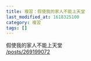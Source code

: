 ```yaml
---
title: 複習：假使我的家人不能上天堂
last_modified_at: 1618325100
category: 複習
tags: []
---
```


<p>假使我的家人不能上天堂<br/>
<a href="/posts/269199072" target="_blank">/posts/269199072</a></p>
<p> </p>

